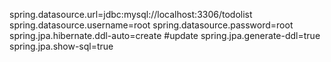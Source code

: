 spring.datasource.url=jdbc:mysql://localhost:3306/todolist
spring.datasource.username=root
spring.datasource.password=root
spring.jpa.hibernate.ddl-auto=create
#update
spring.jpa.generate-ddl=true
spring.jpa.show-sql=true
